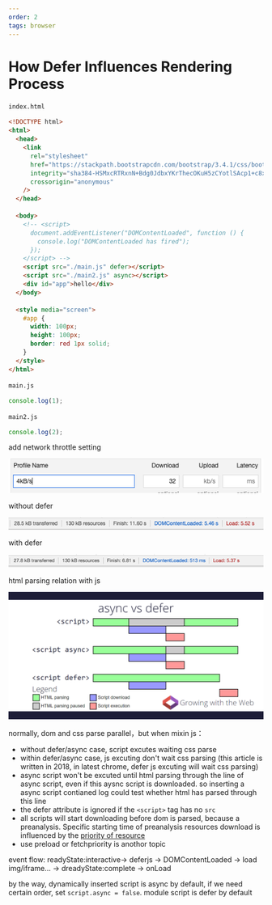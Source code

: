 ```yaml
---
order: 2
tags: browser
---
```


# How Defer Influences Rendering Process

`index.html`

```html
<!DOCTYPE html>
<html>
  <head>
    <link
      rel="stylesheet"
      href="https://stackpath.bootstrapcdn.com/bootstrap/3.4.1/css/bootstrap.min.css"
      integrity="sha384-HSMxcRTRxnN+Bdg0JdbxYKrThecOKuH5zCYotlSAcp1+c8xmyTe9GYg1l9a69psu"
      crossorigin="anonymous"
    />
  </head>

  <body>
    <!-- <script>
      document.addEventListener("DOMContentLoaded", function () {
        console.log("DOMContentLoaded has fired");
      });
    </script> -->
    <script src="./main.js" defer></script>
    <script src="./main2.js" async></script>
    <div id="app">hello</div>
  </body>

  <style media="screen">
    #app {
      width: 100px;
      height: 100px;
      border: red 1px solid;
    }
  </style>
</html>
```

`main.js`

```js
console.log(1);
```

`main2.js`

```js
console.log(2);
```

add network throttle setting

![image](../assets/images/2018-2-1.png)

without defer

![image](../assets/images/2018-2-2.png)

with defer

![image](../assets/images/2018-2-3.png)

html parsing relation with js

![image](../assets/images/2018-2-4.png)

normally, dom and css parse parallel，but when mixin js：

- without defer/async case, script excutes waiting css parse
- within defer/async case, js excuting don't wait css parsing (this article is written in 2018, in latest chrome, defer js excuting will wait css parsing)
- async script won't be excuted until html parsing through the line of async script, even if this aysnc script is downloaded. so inserting a async script contianed log could test whether html has parsed through this line
- the defer attribute is ignored if the `<script>` tag has no `src`
- all scripts will start downloading before dom is parsed, because a preanalysis. Specific starting time of preanalysis resources download is influenced by the [priority of resource](https://docs.google.com/document/d/1bCDuq9H1ih9iNjgzyAL0gpwNFiEP4TZS-YLRp_RuMlc/edit?pli=1)
- use preload or fetchpriority is anothor topic

event flow: readyState:interactive-> deferjs -> DOMContentLoaded -> load img/iframe... -> dreadyState:complete -> onLoad

by the way,
dynamically inserted script is async by default, if we need certain order, set `script.async = false`.
module script is defer by default
